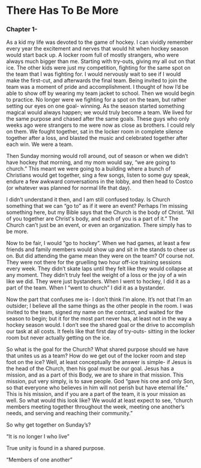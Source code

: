 # There Has To Be More

### Chapter 1-

As a kid my life was devoted to the game of hockey. I can vividly remember every year the excitement and nerves that would hit when hockey season would start back up. A locker room full of mostly strangers, who were always much bigger than me. Starting with try-outs, giving my all out on that ice. The other kids were just my competition, fighting for the same spot on the team that I was fighting for. I would nervously wait to see if I would make the first-cut, and afterwards the final team. Being invited to join the team was a moment of pride and accomplishment. I thought of how I’d be able to show off by wearing my team jacket to school. Then we would begin to practice. No longer were we fighting for a spot on the team, but rather setting our eyes on one goal- winning. As the season started something magical would always happen; we would truly become a team. We lived for the same purpose and chased after the same goals. These guys who only weeks ago were strangers to me were now as close as brothers. I could rely on them. We fought together, sat in the locker room in complete silence together after a loss, and blasted the music and celebrated together after each win. We were a team.

Then Sunday morning would roll around, out of season or when we didn’t have hockey that morning, and my mom would say, “we are going to church.” This meant we were going to a building where a bunch of Christians would get together, sing a few songs, listen to some guy speak, endure a few awkward conversations in the lobby, and then head to Costco (or whatever was planned for normal life that day).

 I didn’t understand it then, and I am still confused today. Is Church something that we can “go to” as if it were an event? Perhaps I’m missing something here, but my Bible says that the Church is the body of Christ. “All of you together are Christ's body, and each of you is a part of it.” The Church can’t just be an event, or even an organization. There simply has to be more.

Now to be fair, I would “go to hockey”. When we had games, at least a few friends and family members would show up and sit in the stands to cheer us on. But did attending the game mean they were on the team? Of course not. They were not there for the gruelling two hour off-ice training sessions every week. They didn’t skate laps until they felt like they would collapse at any moment. They didn’t truly feel the weight of a loss or the joy of a win like we did. They were just bystanders. When I went to hockey, I did it as a part of the team. When I “went to church” I did it as a bystander. 

Now the part that confuses me is- I don’t think I’m alone. It’s not that I’m an outsider; I believe all the same things as the other people in the room. I was invited to the team, signed my name on the contract, and waited for the season to begin; but it for the most part never has, at least not in the way a hockey season would. I don’t see the shared goal or the drive to accomplish our task at all costs. It feels like that first day of try-outs- sitting in the locker room but never actually getting on the ice.

So what is the goal for the Church? What shared purpose should we have that unites us as a team? How do we get out of the locker room and step foot on the ice? Well, at least conceptually the answer is simple- if Jesus is the head of the Church, then his goal must be our goal. Jesus has a mission, and as a part of this Body, we are to share in that mission. This mission, put very simply, is to save people. God “gave his one and only Son, so that everyone who believes in him will not perish but have eternal life.” This is his mission, and if you are a part of the team, it is your mission as well. So what would this look like? We would at least expect to see, “church members meeting together throughout the week, meeting one another’s needs, and serving and reaching their community.”

So why get together on Sunday’s?

“It is no longer I who live”

True unity is found in a shared purpose.

“Members of one another”

